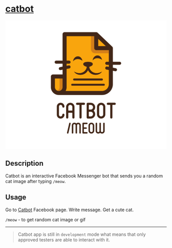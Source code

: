 # [catbot](https://www.facebook.com/catbotmeow)

![icon](assets/logo.png)

## Description

Catbot is an interactive Facebook Messenger bot that sends you a random cat image after typing `/meow`.

## Usage

Go to [Catbot](https://www.facebook.com/catbotmeow) Facebook page. Write message. Get a cute cat.

`/meow` - to get random cat image or gif

---

> Catbot app is still in `development` mode what means that only approved testers are able to interact with it.
